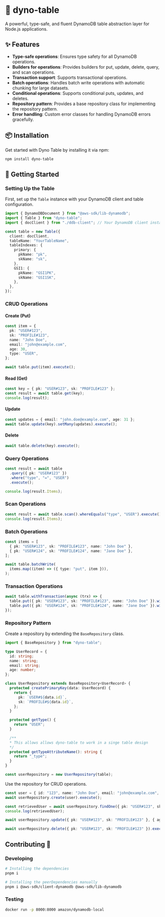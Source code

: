 # 🚀 dyno-table

A powerful, type-safe, and fluent DynamoDB table abstraction layer for Node.js applications.

## ✨ Features

- **Type-safe operations**: Ensures type safety for all DynamoDB operations.
- **Builders for operations**: Provides builders for put, update, delete, query, and scan operations.
- **Transaction support**: Supports transactional operations.
- **Batch operations**: Handles batch write operations with automatic chunking for large datasets.
- **Conditional operations**: Supports conditional puts, updates, and deletes.
- **Repository pattern**: Provides a base repository class for implementing the repository pattern.
- **Error handling**: Custom error classes for handling DynamoDB errors gracefully.

## 📦 Installation

Get started with Dyno Table by installing it via npm:

```bash
npm install dyno-table
```

## 🚀 Getting Started

### Setting Up the Table

First, set up the `Table` instance with your DynamoDB client and table configuration.

```ts
import { DynamoDBDocument } from "@aws-sdk/lib-dynamodb";
import { Table } from "dyno-table";
import { docClient } from "./ddb-client"; // Your DynamoDB client instance

const table = new Table({
  client: docClient,
  tableName: "YourTableName",
  tableIndexes: {
    primary: {
      pkName: "pk",
      skName: "sk",
    },
    GSI1: {
      pkName: "GSI1PK",
      skName: "GSI1SK",
    },
  },
});
```

### CRUD Operations

#### Create (Put)

```ts
const item = {
  pk: "USER#123",
  sk: "PROFILE#123",
  name: "John Doe",
  email: "john@example.com",
  age: 30,
  type: "USER",
};

await table.put(item).execute();
```

#### Read (Get)

```ts
const key = { pk: "USER#123", sk: "PROFILE#123" };
const result = await table.get(key);
console.log(result);
```

#### Update

```ts
const updates = { email: "john.doe@example.com", age: 31 };
await table.update(key).setMany(updates).execute();
```

#### Delete

```ts
await table.delete(key).execute();
```

### Query Operations

```ts
const result = await table
  .query({ pk: "USER#123" })
  .where("type", "=", "USER")
  .execute();

console.log(result.Items);
```

### Scan Operations

```ts
const result = await table.scan().whereEquals("type", "USER").execute();
console.log(result.Items);
```

### Batch Operations

```ts
const items = [
  { pk: "USER#123", sk: "PROFILE#123", name: "John Doe" },
  { pk: "USER#124", sk: "PROFILE#124", name: "Jane Doe" },
];

await table.batchWrite(
  items.map((item) => ({ type: "put", item })),
);
```

### Transaction Operations

```ts
await table.withTransaction(async (trx) => {
  table.put({ pk: "USER#123", sk: "PROFILE#123", name: "John Doe" }).withTransaction(trx);
  table.put({ pk: "USER#124", sk: "PROFILE#124", name: "Jane Doe" }).withTransaction(trx);
});
```

### Repository Pattern

Create a repository by extending the `BaseRepository` class.

```ts
import { BaseRepository } from "dyno-table";

type UserRecord = {
  id: string;
  name: string;
  email: string;
  age: number;
};

class UserRepository extends BaseRepository<UserRecord> {
  protected createPrimaryKey(data: UserRecord) {
    return {
      pk: `USER#${data.id}`,
      sk: `PROFILE#${data.id}`,
    };
  }

  protected getType() {
    return "USER";
  }

  /**
  * This allows allows dyno-table to work in a singe table design
  */
  protected getTypeAttributeName(): string {
    return "_type";
  }
}

const userRepository = new UserRepository(table);
```

Use the repository for CRUD operations.

```ts
const user = { id: "123", name: "John Doe", email: "john@example.com", age: 30 };
await userRepository.create(user).execute();

const retrievedUser = await userRepository.findOne({ pk: "USER#123", sk: "PROFILE#123" });
console.log(retrievedUser);

await userRepository.update({ pk: "USER#123", sk: "PROFILE#123" }, { age: 31 });

await userRepository.delete({ pk: "USER#123", sk: "PROFILE#123" }).execute();
```

## Contributing 🤝

### Developing

```bash
# Installing the dependencies
pnpm i

# Installing the peerDependencies manually
pnpm i @aws-sdk/client-dynamodb @aws-sdk/lib-dynamodb
```


### Testing

```bash
docker run -p 8000:8000 amazon/dynamodb-local
```
